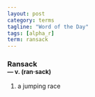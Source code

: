 ```yaml
---
layout: post
category: terms
tagline: "Word of the Day"
tags: [alpha_r]
term: ransack
---
```


<h3>Ransack<br/> <small>&mdash; v. (ran<span>&middot;</span>sack)</small></h3>
<p><ol><li>a jumping race</li>
</ol></p>
